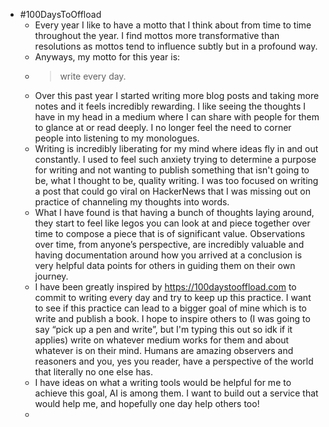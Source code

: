 - #100DaysToOffload
	- Every year I like to have a motto that I think about from time to time throughout the year. I find mottos more transformative than resolutions as mottos tend to influence subtly but in a profound way.
	- Anyways, my motto for this year is:
	- > write every day.
	- Over this past year I started writing more blog posts and taking more notes and it feels incredibly rewarding. I like seeing the thoughts I have in my head in a medium where I can share with people for them to glance at or read deeply. I no longer feel the need to corner people into listening to my monologues.
	- Writing is incredibly liberating for my mind where ideas fly in and out constantly. I used to feel such anxiety trying to determine a purpose for writing and not wanting to publish something that isn't going to be, what I thought to be, quality writing. I was too focused on writing a post that could go viral on HackerNews that I was missing out on practice of channeling my thoughts into words.
	- What I have found is that having a bunch of thoughts laying around, they start to feel like legos you can look at and piece together over time to compose a piece that is of significant value. Observations over time, from anyone’s perspective, are incredibly valuable and having documentation around how you arrived at a conclusion is very helpful data points for others in guiding them on their own journey.
	- I have been greatly inspired by https://100daystooffload.com to commit to writing every day and try to keep up this practice. I want to see if this practice can lead to a bigger goal of mine which is to write and publish a book. I hope to inspire others to (I was going to say “pick up a pen and write”, but I'm typing this out so idk if it applies) write on whatever medium works for them and about whatever is on their mind. Humans are amazing observers and reasoners and you, yes you reader, have a perspective of the world that literally no one else has.
	- I have ideas on what a writing tools would be helpful for me to achieve this goal, AI is among them. I want to build out a service that would help me, and hopefully one day help others too!
	-